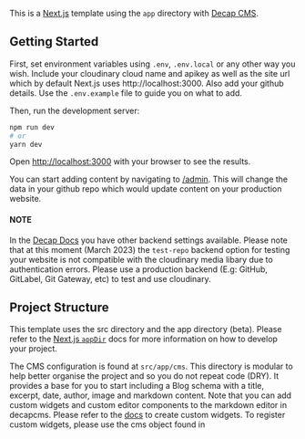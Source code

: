 This is a [Next.js](https://nextjs.org/) template using the `app` directory with [Decap CMS](https://decapcms.org/). 

## Getting Started

First, set environment variables using `.env`, `.env.local` or any other way you wish. 
Include your cloudinary cloud name and apikey as well as the site url which by default Next.js uses http://localhost:3000. Also add your github details. Use the `.env.example` file to guide you on what to add. 

Then, run the development server:

```bash
npm run dev
# or
yarn dev
```

Open [http://localhost:3000](http://localhost:3000) with your browser to see the results.

You can start adding content by navigating to [/admin](http://localhost:3000/admin). This will change the data in your github repo which would update content on your production website.

#### NOTE

In the [Decap Docs](https://decapcms.org/docs/) you have other backend settings available. Please note that at this moment (March 2023) the `test-repo` backend option for testing your website is not compatible with the cloudinary media libary due to authentication errors. Please use a production backend (E.g: GitHub, GitLabel, Git Gateway, etc) to test and use cloudinary. 

## Project Structure

This template uses the src directory and the app directory (beta). Please refer to the [Next.js `appDir`](https://beta.nextjs.org/docs) docs for more information on how to develop your project.

The CMS configuration is found at `src/app/cms`. This directory is modular to help better organise the project and so you do not repeat code (DRY). It provides a base for you to start including a Blog schema with a title, excerpt, date, author, image and markdown content. Note that you can add custom widgets and custom editor components to the markdown editor in decapcms. Please refer to the [docs](https://decapcms.org/docs/custom-widgets/) to create custom widgets. To register custom widgets, please use the cms object found in 